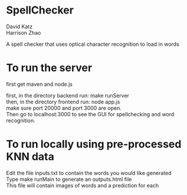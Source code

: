 SpellChecker
============
David Katz <br>
Harrison Zhao <br>

A spell checker that uses optical character recognition to load in words <br>

To run the server
=================
first get maven and node.js <br>

first, in the directory backend run: make runServer <br>
then, in the directory frontend run: node app.js <br>
make sure port 20000 and port 3000 are open. <br>
Then go to localhost:3000 to see the GUI for spellchecking and word recognition.<br>

To run locally using pre-processed KNN data
=================

Edit the file inputs.txt to contain the words you would like generated <br>
Type make runMain to generate an outputs.html file <br>
This file will contain images of words and a prediction for each <br>
